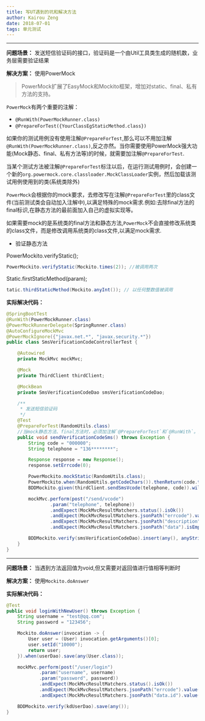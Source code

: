 ```yaml
---
title: 写UT遇到的坑和解决方法
author: Kairou Zeng
date: 2018-07-01
tags: 单元测试
---
```


----
**问题场景：** 发送短信验证码的接口，验证码是一个由Util工具类生成的随机数，业务层需要验证结果

**解决方案：** 使用PowerMock

> PowerMock扩展了EasyMock和Mockito框架，增加对static、final、私有方法的支持。

`PowerMock`有两个重要的注解：

- `@RunWith(PowerMockRunner.class)`
- `@PrepareForTest({YourClassEgStaticMethod.class})`

如果你的测试用例没有使用注解`@PrepareForTest`,那么可以不用加注解`@RunWith(PowerMockRunner.class)`,反之亦然。当你需要使用PowerMock强大功能(Mock静态、final、私有方法等)的时候，就需要加注解`@PrepareForTest`.

当某个测试方法被注解`@PrepareForTest`标注以后，在运行测试用例时，会创建一个新的`org.powermock.core.classloader.MockClassLoader`实例，然后加载该测试用例使用到的类(系统类除外)

`PowerMock`会根据你的mock要求，去修改写在注解`@PrepareForTest`里的class文件(当前测试类会自动加入注解中),以满足特殊的mock需求.例如:去除final方法的final标识,在静态方法的最前面加入自己的虚拟实现等。

如果需要mock的是系统类的final方法和静态方法,`PowerMock`不会直接修改系统类的class文件，而是修改调用系统类的class文件,以满足mock需求.

- 验证静态方法

PowerMockito.verifyStatic(); 

```java
PowerMockito.verifyStatic(Mockito.times(2)); //被调用两次
```

Static.firstStaticMethod(param);

```java
tatic.thirdStaticMethod(Mockito.anyInt()); // 以任何整数值被调用
```

**实际解决代码：**
```java
@SpringBootTest
@RunWith(PowerMockRunner.class)
@PowerMockRunnerDelegate(SpringRunner.class)
@AutoConfigureMockMvc
@PowerMockIgnore({"javax.net.*", "javax.security.*"})
public class SmsVerificationCodeControllerTest {

    @Autowired
    private MockMvc mockMvc;

    @Mock
    private ThirdClient thirdClient;

    @MockBean
    private SmsVerificationCodeDao smsVerificationCodeDao;

    /**
     * 发送短信验证码
     */
    @Test
    @PrepareForTest(RandomUtils.class) 
    //当mock静态方法、final方法时，必须加注解`@PrepareForTest`和`@RunWith`。注解`@PrepareForTest`里写的类是静态方法/final方法所在的类
    public void sendVerificationCodeSms() throws Exception {
        String code = "000000";
        String telephone = "136********";

        Response response = new Response();
        response.setErrcode(0);

        PowerMockito.mockStatic(RandomUtils.class);
        PowerMockito.when(RandomUtils.getCodeChars()).thenReturn(code.toCharArray());
        BDDMockito.given(thirdClient.sendSmsVcode(telephone, code)).willReturn(kdCloudResponse);

        mockMvc.perform(post("/send/vcode")
                .param("telephone", telephone))
                .andExpect(MockMvcResultMatchers.status().isOk())
                .andExpect(MockMvcResultMatchers.jsonPath("errcode").value(0))
                .andExpect(MockMvcResultMatchers.jsonPath("description").value("ok"))
                .andExpect(MockMvcResultMatchers.jsonPath("data").isEmpty());

        BDDMockito.verify(smsVerificationCodeDao).insert(any(), anyString());
    }
}
```

----
**问题场景：** 当遇到方法返回值为void,但又需要对返回值进行值相等判断时

**解决方案：** 使用`Mockito.doAnswer`

**实际解决代码：**
```java
@Test
public void loginWithNewUser() throws Exception {
    String username = "test@qq.com";
    String password = "123456";

    Mockito.doAnswer(invocation -> {
        User user = (User) invocation.getArguments()[0];
        user.setId("10000");
        return user;
    }).when(userDao).save(any(User.class));

    mockMvc.perform(post("/user/login")
            .param("username", username)
            .param("password", password))
            .andExpect(MockMvcResultMatchers.status().isOk())
            .andExpect(MockMvcResultMatchers.jsonPath("errcode").value(0))
            .andExpect(MockMvcResultMatchers.jsonPath("data.id").value("10000"));

    BDDMockito.verify(kdUserDao).save(any());
}
```